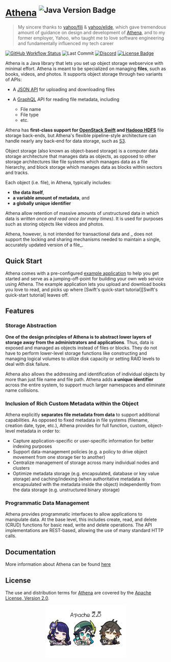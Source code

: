 [Athena][Athena Home] <sup>![Java Version Badge][Java Version Badge]</sup>
==========================================================================

> My sincere thanks to [yahoo/fili](https://github.com/yahoo/fili) & [yahoo/elide](https://github.com/yahoo/elide),
> which gave tremendous amount of guidance on design and development of [Athena](https://github.com/QubitPi/athena),
> and to my former employer, Yahoo, who taught me to love software engineering and fundamentally influenced my tech
> career

[![GitHub Workflow Status][GitHub Workflow Status]](https://github.com/QubitPi/athena/actions/workflows/ci-cd.yml)
![Last Commit](https://img.shields.io/github/last-commit/QubitPi/athena/master?logo=github&style=for-the-badge)
[![Discord][Discord]](https://discord.com/widget?id=1001320502960324658&theme=dark)
[![License Badge]](https://www.apache.org/licenses/LICENSE-2.0)

Athena is a Java library that lets you set up object storage webservice with minimal effort. Athena is meant to be
specialized on managing **files**, such as books, videos, and photos. It supports object storage through two variants of
APIs:

- A [JSON API](https://jsonapi.org/) for uploading and downloading files
- A [GraphQL](https://graphql.com/) API for reading file metadata, including

    - File name
    - File type
    - etc.

Athena has **first-class support for [OpenStack Swift][OpenStack Swift] and [Hadoop HDFS][Hadoop HDFS]** file storage
back-ends, but Athena's flexible pipeline-style architecture can handle nearly any back-end for data storage, such as
[S3][S3 File Store].

Object storage (also known as object-based storage) is a computer data storage architecture that manages data as
objects, as opposed to other storage architectures like file systems which manages data as a file hierarchy, and block
storage which manages data as blocks within sectors and tracks.

Each object (i.e. file), in Athena, typically includes:

- **the data itself**,
- **a variable amount of metadata**, and
- **a globally unique identifier**

Athena allow retention of massive amounts of unstructured data in which data is _written once and read once (or many
times)_. It is used for purposes such as storing objects like videos and photos.

Athena, however, is not intended for transactional data and _ does not support the locking and sharing mechanisms
needed to maintain a single, accurately updated version of a file_.

Quick Start
-----------

Athena comes with a pre-configured [example application][example application] to help you get started and serve as a
jumping-off-point for building your own web service using Athena. The example application lets you upload and download
books you love to read, and picks up where [Swift's quick-start tutorial][Swift's quick-start tutorial] leaves off.

Features
--------

### Storage Abstraction

**One of the design principles of Athena is to abstract lower layers of storage away from the administrators and
applications**. Thus, data is exposed and managed as objects instead of files or blocks. They do not have to perform
lower-level storage functions like constructing and managing logical volumes to utilize disk capacity or setting RAID
levels to deal with disk failure.

Athena also allows the addressing and identification of individual objects by more than just file name and file
path. Athena adds **a unique identifier** across the entire system, to support much larger namespaces and eliminate name
collisions.

### Inclusion of Rich Custom Metadata within the Object

Athena explicitly **separates file metadata from data** to support additional capabilities. As opposed to fixed
metadata in file systems (filename, creation date, type, etc.), Athena provides for full function, custom,
object-level metadata in order to:

- Capture application-specific or user-specific information for better indexing purposes
- Support data-management policies (e.g. a policy to drive object movement from one storage tier to another)
- Centralize management of storage across many individual nodes and clusters
- Optimize metadata storage (e.g. encapsulated, database or key value storage) and caching/indexing (when authoritative
  metadata is encapsulated with the metadata inside the object) independently from the data storage (e.g. unstructured
  binary storage)

### Programmatic Data Management

Athena provides programmatic interfaces to allow applications to manipulate data. At the base level, this includes
create, read, and delete (CRUD) functions for basic read, write and delete operations. The API implementations are
REST-based, allowing the use of many standard HTTP calls.

Documentation
-------------

More information about Athena can be found [here](https://qubitpi.github.io/athena/)

License
-------

The use and distribution terms for [Athena][Athena Home] are covered by the
[Apache License, Version 2.0][Apache License, Version 2.0].

<div align="center">
    <a href="https://opensource.org/licenses">
        <img align="center" width="50%" alt="License Illustration" src="https://github.com/QubitPi/QubitPi/blob/master/img/apache-2.png?raw=true">
    </a>
</div>

[Apache License, Version 2.0]: http://www.apache.org/licenses/LICENSE-2.0.html
[Athena Home]: https://athena.qubitpi.org/

[Discord]: https://img.shields.io/discord/1001320502960324658?logo=discord&logoColor=white&style=for-the-badge

[example application]: https://qubitpi.github.io/athena/pages/guide/v1/08-start.html

[GitHub Workflow Status]: https://img.shields.io/github/actions/workflow/status/QubitPi/athena/ci-cd.yml?branch=master&logo=github&style=for-the-badge
[GitHub Workflow Status sup]: https://img.shields.io/github/actions/workflow/status/QubitPi/athena/ci-cd.yml?branch=master&logo=github&style=flat-square

[Hadoop HDFS]: https://qubitpi.github.io/hadoop/

[Java Version Badge]: https://img.shields.io/badge/Java-11-brightgreen?style=flat-square&logo=OpenJDK&logoColor=white

[License Badge]: https://img.shields.io/badge/Apache%202.0-F25910.svg?style=for-the-badge&logo=Apache&logoColor=white

[OpenStack Swift]: https://qubitpi.github.io/openstack-swift/

[S3 File Store]: https://qubitpi.github.io/athena/pages/guide/v1/09-filestores.html#custom-stores
